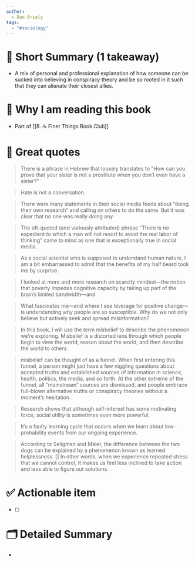 ```yaml
---
author:
  - Dan Ariely
tags:
  - "#sociology"
---
```

# 📖 Short Summary (1 takeaway)
- A mix of personal and professional explanation of how someone can be sucked into believing in conspiracy theory and be so rooted in it such that they can alienate their closest allies.

# 🧐 Why I am reading this book
- Part of [[8. ☕️ Finer Things Book Club]]

# 🙊 Great quotes
> There is a phrase in Hebrew that loosely translates to “How can you prove that your sister is not a prostitute when you don’t even have a sister?”

> Hate is not a conversation.

> There were many statements in their social media feeds about “doing their own research” and calling on others to do the same. But it was clear that no one was really doing any

> The oft-quoted (and variously attributed) phrase “There is no expedient to which a man will not resort to avoid the real labor of thinking” came to mind as one that is exceptionally true in social media.

> As a social scientist who is supposed to understand human nature, I am a bit embarrassed to admit that the benefits of my half beard took me by surprise.

> I looked at more and more research on scarcity mindset—the notion that poverty impedes cognitive capacity by taking up part of the brain’s limited bandwidth—and

> What fascinates me—and where I see leverage for positive change—is understanding why people are so susceptible. Why do we not only believe but actively seek and spread misinformation?

> In this book, I will use the term misbelief to describe the phenomenon we’re exploring. Misbelief is a distorted lens through which people begin to view the world, reason about the world, and then describe the world to others.

> misbelief can be thought of as a funnel. When first entering this funnel, a person might just have a few niggling questions about accepted truths and established sources of information in science, health, politics, the media, and so forth. At the other extreme of the funnel, all “mainstream” sources are dismissed, and people embrace full-blown alternative truths or conspiracy theories without a moment’s hesitation.

> Research shows that although self-interest has some motivating force, social utility is sometimes even more powerful.

> It’s a faulty learning cycle that occurs when we learn about low-probability events from our ongoing experience.

> According to Seligman and Maier, the difference between the two dogs can be explained by a phenomenon known as learned helplessness. [] In other words, when we experience repeated stress that we cannot control, it makes us feel less inclined to take action and less able to figure out solutions.


# ✅ Actionable item
- [ ]

# 🗂 Detailed Summary
-
